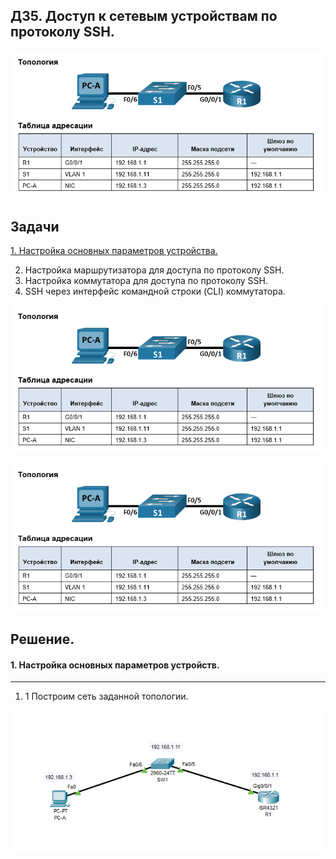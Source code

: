 ## ДЗ5. Доступ к сетевым устройствам по протоколу SSH.

![](Топология.png)

## Задачи
[1. Настройка основных параметров устройства.](README.md#1-Настройка-основных-параметров-устройств) 

2. Настройка маршрутизатора для доступа по протоколу SSH.
3. Настройка коммутатора для доступа по протоколу SSH.
4. SSH через интерфейс командной строки (CLI) коммутатора.

![](Топология.png)

![](Топология.png)


## Решение.
#### 1. Настройка основных параметров устройств.
-----------------------------------
1. 1  Построим сеть заданной топологии.

![](Топология_1.png)






